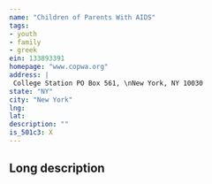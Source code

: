 ```yaml
---
name: "Children of Parents With AIDS"
tags:
- youth
- family
- greek
ein: 133893391
homepage: "www.copwa.org"
address: |
 College Station PO Box 561, \nNew York, NY 10030
state: "NY"
city: "New York"
lng: 
lat: 
description: ""
is_501c3: X
---
```


## Long description


